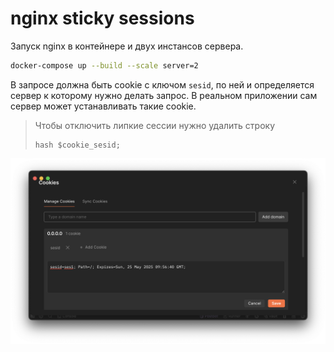 # nginx sticky sessions

Запуск nginx в контейнере и двух инстансов сервера.

```sh
docker-compose up --build --scale server=2
```

В запросе должна быть cookie с ключом `sesid`, по ней и определяется сервер к
которому нужно делать запрос. В реальном приложении сам сервер может
устанавливать такие cookie.

> Чтобы отключить липкие сессии нужно удалить строку
>
> ```
> hash $cookie_sesid;
> ```

<img src="../example/sesid.png" alt="Cookie в Postman" width="970px">

